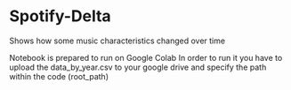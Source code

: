 # Spotify-Delta
Shows how some music characteristics changed over time

Notebook is prepared to run on Google Colab
In order to run it you have to upload the data_by_year.csv to your google drive and specify the path within the code (root_path)
